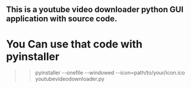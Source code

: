 ## This is a youtube video downloader python GUI application with source code.
# You Can use that code with pyinstaller
>> pyinstaller --onefile --windowed --icon=path/to/your/icon.ico youtubevideodownloader.py
